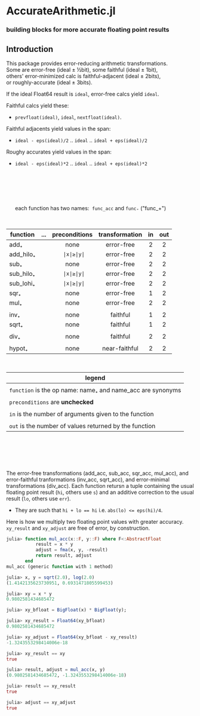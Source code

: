# AccurateArithmetic.jl
### building blocks for more accurate floating point results

## Introduction

This package provides error-reducing arithmetic transformations.    
Some are error-free (ideal ± ½bit), some faithful (ideal ± 1bit),   
others' error-minimized calc is faithful-adjacent (ideal ± 2bits),    
or roughly-accurate (ideal ± 3bits).

If the ideal Float64 result is `ideal`, error-free calcs yield `ideal`.

Faithful calcs yield these:    
- `prevfloat(ideal)`, `ideal`, `nextfloat(ideal)`.     

Faithful adjacents yield values in the span:    
- `ideal - eps(ideal)/2` .. `ideal` .. `ideal + eps(ideal)/2`

Roughy accurates yield values in the span:    
- `ideal - eps(ideal)*2` .. `ideal` .. `ideal + eps(ideal)*2`

&nbsp;
------------
&nbsp;

&nbsp; &nbsp; &nbsp; each function has two names:&nbsp; 
`func_acc` and `func₊` ("func\_+<tab>")
&nbsp;
           
           
&nbsp;

| function  | ... | preconditions  | transformation | in  | out |
|-----------|:---:|:--------------:|:--------------:|:---:|:---:|
| add₊      |     | none           | error-free     | 2   | 2   |
| add_hilo₊ |     | ` \|x\|≥\|y\|` | error-free     | 2   | 2   |
| sub₊      |     | none           | error-free     | 2   | 2   |
| sub_hilo₊ |     | ` \|x\|≥\|y\|` | error-free     | 2   | 2   |
| sub_lohi₊ |     | ` \|x\|≥\|y\|` | error-free     | 2   | 2   |
| sqr₊      |     | none           | error-free     | 1   | 2   |
| mul₊      |     | none           | error-free     | 2   | 2   |
|           |     |                |                |     |     |
| inv₊      |     | none           | faithful       | 1   | 2   |
| sqrt₊     |     | none           | faithful       | 1   | 2   |
|           |     |                |                |     |     |
| div₊      |     | none           | faithful       | 2   | 2   |
|           |     |                |                |     |     |
| hypot₊    |     | none           | near-faithful  | 2   | 2   |

&nbsp;
&nbsp;

| legend |
|---------|
| |
| `function` is the op name: name₊ and name_acc are synonyms |
| |
| `preconditions` are **unchecked** |
| |
| `in` is the number of arguments given to the function    |
| |
| `out` is the number of values returned by the function   |

&nbsp;
--------
&nbsp;


The error-free transformations (add_acc, sub_acc, sqr_acc, mul_acc), and error-faithful tranformations (inv_acc, sqrt_acc), and error-minimal transformations (div_acc). Each function retursn a tuple containing the usual floating point result (`hi`, others use `s`) and an additive correction to the usual result (`lo`, others use `err`). 

* They are such that `hi + lo == hi` i.e. `abs(lo) <= eps(hi)/4`. 

Here is how we multiply two floating point values with greater accuracy.    
`xy_result` and `xy_adjust` are free of error, by construction.

```julia
julia> function mul_acc(x::F, y::F) where F<:AbstractFloat
           result = x * y
           adjust = fma(x, y, -result)
           return result, adjust
       end
mul_acc (generic function with 1 method)

julia> x, y = sqrt(2.0), log(2.0)
(1.4142135623730951, 0.6931471805599453)

julia> xy = x * y
0.9802581434685472

julia> xy_bfloat = BigFloat(x) * BigFloat(y);

julia> xy_result = Float64(xy_bfloat)
0.9802581434685472

julia> xy_adjust = Float64(xy_bfloat - xy_result)
-1.3243553298414006e-18

julia> xy_result == xy
true

julia> result, adjust = mul_acc(x, y)
(0.9802581434685472, -1.3243553298414006e-18)

julia> result == xy_result
true

julia> adjust == xy_adjust
true
```


